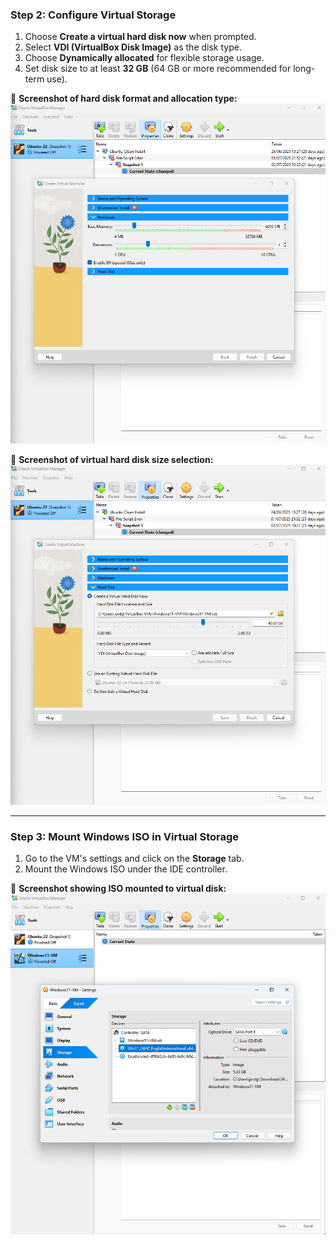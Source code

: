 ### Step 2: Configure Virtual Storage

1. Choose **Create a virtual hard disk now** when prompted.
2. Select **VDI (VirtualBox Disk Image)** as the disk type.
3. Choose **Dynamically allocated** for flexible storage usage.
4. Set disk size to at least **32 GB** (64 GB or more recommended for long-term use).

📸 **Screenshot of hard disk format and allocation type:**  
![](../images/harddisk-settings.png)

📸 **Screenshot of virtual hard disk size selection:**  
![](../images/create-virtual-harddisk.png)

---

### Step 3: Mount Windows ISO in Virtual Storage

1. Go to the VM's settings and click on the **Storage** tab.
2. Mount the Windows ISO under the IDE controller.

📸 **Screenshot showing ISO mounted to virtual disk:**  
![](../images/iso-mounted.png)

